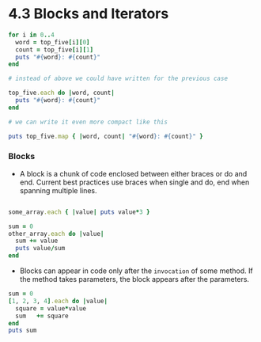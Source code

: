 # 4.3 Blocks and Iterators

```ruby
for i in 0..4
  word = top_five[i][0]
  count = top_five[i][1]
  puts "#{word}: #{count}"
end

# instead of above we could have written for the previous case

top_five.each do |word, count|
  puts "#{word}: #{count}"
end

# we can write it even more compact like this

puts top_five.map { |word, count| "#{word}: #{count}" }
```

### Blocks

* A block is a chunk of code enclosed between either braces or do and end. Current best practices use braces when single and do, end when spanning multiple lines.

```ruby

some_array.each { |value| puts value*3 }

sum = 0
other_array.each do |value|
  sum += value
  puts value/sum
end

```

* Blocks can appear in code only after the `invocation` of some method. If the method takes parameters, the block appears after the parameters.

```ruby
sum = 0
[1, 2, 3, 4].each do |value|
  square = value*value
  sum   += square
end
puts sum
```

